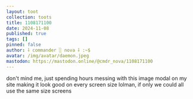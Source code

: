 ```yaml
---
layout: toot
collection: toots
title: 1108171100
date: 2024-11-08
published: true
tags: []
pinned: false
author: ⸸ commander ░ nova ⸸ :~$
avatar: /img/avatar/daemon.jpeg
mastodon: https://mastodon.online/@cmdr_nova/1108171100
---
```


don't mind me, just spending hours messing with this image modal on my site making it look good on every screen size lolman, if only we could all use the same size screens

